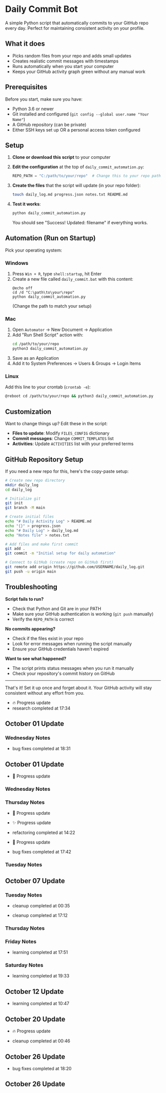 # Daily Commit Bot

A simple Python script that automatically commits to your GitHub repo every day. Perfect for maintaining consistent activity on your profile.

## What it does

- Picks random files from your repo and adds small updates
- Creates realistic commit messages with timestamps
- Runs automatically when you start your computer
- Keeps your GitHub activity graph green without any manual work

## Prerequisites

Before you start, make sure you have:

- Python 3.6 or newer
- Git installed and configured (`git config --global user.name "Your Name"`)
- A GitHub repository (can be private)
- Either SSH keys set up OR a personal access token configured

## Setup

1. **Clone or download this script** to your computer

2. **Edit the configuration** at the top of `daily_commit_automation.py`:
   ```python
   REPO_PATH = "C:/path/to/your/repo"  # Change this to your repo path
   ```

3. **Create the files** that the script will update (in your repo folder):
   ```bash
   touch daily_log.md progress.json notes.txt README.md
   ```

4. **Test it works**:
   ```bash
   python daily_commit_automation.py
   ```
   You should see "Success! Updated: filename" if everything works.

## Automation (Run on Startup)

Pick your operating system:

### Windows
1. Press `Win + R`, type `shell:startup`, hit Enter
2. Create a new file called `daily_commit.bat` with this content:
   ```batch
   @echo off
   cd /d "C:\path\to\your\repo"
   python daily_commit_automation.py
   ```
   (Change the path to match your setup)

### Mac
1. Open `Automator` → New Document → Application
2. Add "Run Shell Script" action with:
   ```bash
   cd /path/to/your/repo
   python3 daily_commit_automation.py
   ```
3. Save as an Application
4. Add it to System Preferences → Users & Groups → Login Items

### Linux
Add this line to your crontab (`crontab -e`):
```bash
@reboot cd /path/to/your/repo && python3 daily_commit_automation.py
```

## Customization

Want to change things up? Edit these in the script:

- **Files to update**: Modify `FILES_CONFIG` dictionary
- **Commit messages**: Change `COMMIT_TEMPLATES` list  
- **Activities**: Update `ACTIVITIES` list with your preferred terms

## GitHub Repository Setup

If you need a new repo for this, here's the copy-paste setup:

```bash
# Create new repo directory
mkdir daily_log
cd daily_log

# Initialize git
git init
git branch -M main

# Create initial files
echo "# Daily Activity Log" > README.md
echo "{}" > progress.json
echo "# Daily Log" > daily_log.md
echo "Notes file" > notes.txt

# Add files and make first commit
git add .
git commit -m "Initial setup for daily automation"

# Connect to GitHub (create repo on GitHub first)
git remote add origin https://github.com/USERNAME/daily_log.git
git push -u origin main
```

## Troubleshooting

**Script fails to run?**
- Check that Python and Git are in your PATH
- Make sure your GitHub authentication is working (`git push` manually)
- Verify the `REPO_PATH` is correct

**No commits appearing?**
- Check if the files exist in your repo
- Look for error messages when running the script manually
- Ensure your GitHub credentials haven't expired

**Want to see what happened?**
- The script prints status messages when you run it manually
- Check your repository's commit history on GitHub

---

That's it! Set it up once and forget about it. Your GitHub activity will stay consistent without any effort from you.

- 🔥 Progress update
- research completed at 17:34

## October 01 Update
### Wednesday Notes

- bug fixes completed at 18:31
## October 01 Update

- 🚀 Progress update
### Wednesday Notes

### Thursday Notes
- 🔧 Progress update

- ✨ Progress update
- refactoring completed at 14:22

- 🔧 Progress update
- bug fixes completed at 17:42

### Tuesday Notes
## October 07 Update

### Tuesday Notes
- cleanup completed at 00:35

- cleanup completed at 17:12
### Thursday Notes

### Friday Notes
- learning completed at 17:51

### Saturday Notes
- learning completed at 19:33

## October 12 Update
- learning completed at 10:47

## October 20 Update
- 🔥 Progress update

- cleanup completed at 00:46
## October 26 Update

- bug fixes completed at 18:20
## October 26 Update
